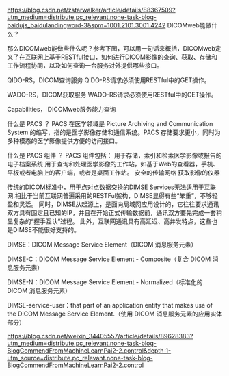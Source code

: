 https://blog.csdn.net/zstarwalker/article/details/88367509?utm_medium=distribute.pc_relevant.none-task-blog-baidujs_baidulandingword-3&spm=1001.2101.3001.4242
DICOMweb能做什么？

那么DICOMweb能做些什么呢？参考下图，可以用一句话来概括，DICOMweb定义了在互联网上基于RESTful接口，如何进行DICOM影像的查询、获取、存储和工作流程协同，以及如何查询一台服务对外提供哪些接口。

QIDO-RS，DICOM查询服务
QIDO-RS请求必须使用RESTful中的GET操作。

WADO-RS，DICOM获取服务
WADO-RS请求必须使用RESTful中的GET操作。

Capabilities， DICOMweb服务能力查询


什么是 PACS ？
PACS 在医学领域是 Picture Archiving and Communication System 的缩写，指的是医学影像存储和通信系统。PACS 存储要求更小，同时为多种模态的医学影像提供方便的访问接口。

什么是 PACS 组件 ？
PACS 组件包括：
用于存储，索引和检索医学影像或报告的电子档案系统
用于查询和处理医学影像的工作站，如基于Web的查看器，手机、平板或者电脑上的客户端，或者是桌面工作站。
安全的传输网络
获取影像的仪器





传统的DICOM标准中，用于点对点数据交换的DIMSE Services无法适用于互联网.相比于当前互联网普遍采用的RESTFul架构，DIMSE显得有些“笨重”，不够轻盈和灵活。
同时，DIMSE从起源上，是面向局域网应用设计的，它往往要求通讯双方具有固定且已知的IP，并且在开始正式传输数据前，通讯双方要先完成一套稍显复杂的“握手互认”过程。
此外，互联网通讯具有高延迟、高并发特点，这些也是DIMSE不能很好支持的。

DIMSE：DICOM Message Service Element（DICOM 消息服务元素）

DIMSE-C：DICOM Message Service Element - Composite（复合 DICOM 消息服务元素）

DIMSE-N：DICOM Message Service Element - Normalized（标准化的 DICOM 消息服务元素）

DIMSE-service-user：that part of an application entity that makes use of the DICOM Message Service Element.（使用 DICOM 消息服务元素的应用实体部分）

https://blog.csdn.net/weixin_34405557/article/details/89628383?utm_medium=distribute.pc_relevant.none-task-blog-BlogCommendFromMachineLearnPai2-2.control&depth_1-utm_source=distribute.pc_relevant.none-task-blog-BlogCommendFromMachineLearnPai2-2.control
